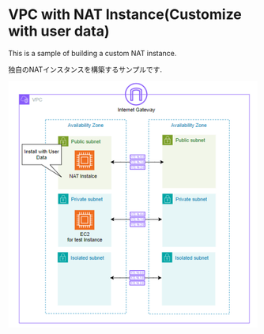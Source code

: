# VPC with NAT Instance(Customize with user data)

This is a sample of building a custom NAT instance.

独自のNATインスタンスを構築するサンプルです.

![vpc-with-nat-overview](overview.png)
